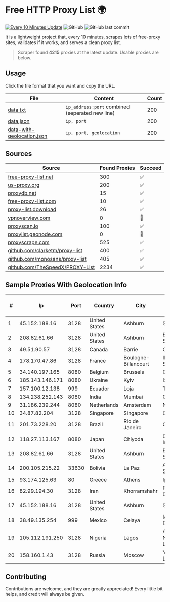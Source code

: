 
# Free HTTP Proxy List 🌍

[![Every 10 Minutes Update](https://github.com/mertguvencli/http-proxy-list/actions/workflows/main.yml/badge.svg?branch=main)](https://github.com/mertguvencli/http-proxy-list/actions/workflows/main.yml)
![GitHub](https://img.shields.io/github/license/mertguvencli/http-proxy-list)
![GitHub last commit](https://img.shields.io/github/last-commit/mertguvencli/http-proxy-list)

It is a lightweight project that, every 10 minutes, scrapes lots of free-proxy sites, validates if it works, and serves a clean proxy list.


> Scraper found **4215** proxies at the latest update. Usable proxies are below.

## Usage

Click the file format that you want and copy the URL.


|File|Content|Count|
|----|-------|-----|
|[data.txt](https://raw.githubusercontent.com/mertguvencli/http-proxy-list/main/proxy-list/data.txt)|`ip_address:port` combined (seperated new line)|200|
|[data.json](https://raw.githubusercontent.com/mertguvencli/http-proxy-list/main/proxy-list/data.json)|`ip, port`|200|
|[data-with-geolocation.json](https://raw.githubusercontent.com/mertguvencli/http-proxy-list/main/proxy-list/data-with-geolocation.json)|`ip, port, geolocation`|200|

## Sources

|Source|Found Proxies|Succeed|
|------|-------------|-------|
|[free-proxy-list.net](https://free-proxy-list.net)|300|✅|
|[us-proxy.org](https://www.us-proxy.org)|200|✅|
|[proxydb.net](http://proxydb.net)|15|✅|
|[free-proxy-list.com](https://free-proxy-list.com/?page=&port=&type%5B%5D=http&type%5B%5D=https&up_time=0&search=Search)|10|✅|
|[proxy-list.download](https://www.proxy-list.download/HTTP)|26|✅|
|[vpnoverview.com](https://vpnoverview.com/privacy/anonymous-browsing/free-proxy-servers)|0|🚫|
|[proxyscan.io](https://www.proxyscan.io)|100|✅|
|[proxylist.geonode.com](https://proxylist.geonode.com/api/proxy-list?limit=300&page=1&sort_by=lastChecked&sort_type=desc&protocols=http,https)|0|🚫|
|[proxyscrape.com](https://api.proxyscrape.com/v2/?request=displayproxies&protocol=http&timeout=10000&country=all&ssl=all&anonymity=all)|525|✅|
|[github.com/clarketm/proxy-list](https://raw.githubusercontent.com/clarketm/proxy-list/master/proxy-list-raw.txt)|400|✅|
|[github.com/monosans/proxy-list](https://raw.githubusercontent.com/monosans/proxy-list/main/proxies/http.txt)|405|✅|
|[github.com/TheSpeedX/PROXY-List](https://raw.githubusercontent.com/TheSpeedX/PROXY-List/master/http.txt)|2234|✅|


## Sample Proxies With Geolocation Info

|#|Ip|Port|Country|City|Internet Service Provider|
|-|--|----|-------|----|-------------------------|
|1|45.152.188.16|3128|United States|Ashburn|Sprint|
|2|208.82.61.66|3128|United States|Ashburn|Bernardi Sounds|
|3|49.51.90.57|3128|Canada|Barrie|OPHL|
|4|178.170.47.86|3128|France|Boulogne-Billancourt|Ikoula Net SAS|
|5|34.140.197.165|8080|Belgium|Brussels|Google LLC|
|6|185.143.146.171|8080|Ukraine|Kyiv|ISP UTELS|
|7|157.100.12.138|999|Ecuador|Loja|Telconet S.A|
|8|134.238.252.143|8080|India|Mumbai|Google LLC|
|9|31.186.239.244|8080|Netherlands|Amsterdam|NetSkope Inc|
|10|34.87.82.204|3128|Singapore|Singapore|Google LLC|
|11|201.73.228.20|3128|Brazil|Rio de Janeiro|Claro S.A|
|12|118.27.113.167|8080|Japan|Chiyoda|GMO Internet, Inc.|
|13|208.82.61.66|3128|United States|Ashburn|Bernardi Sounds|
|14|200.105.215.22|33630|Bolivia|La Paz|AXS Bolivia S. A.|
|15|93.174.125.63|80|Greece|Athens|IpHost P.C.|
|16|82.99.194.30|3128|Iran|Khorramshahr|ParsOnline Co.|
|17|45.152.188.16|3128|United States|Ashburn|Sprint|
|18|38.49.135.254|999|Mexico|Celaya|Ientc S De RL De CV|
|19|105.112.191.250|3128|Nigeria|Lagos|Airtel Networks Limited|
|20|158.160.1.43|3128|Russia|Moscow|Yandex.Cloud LLC|



## Contributing

Contributions are welcome, and they are greatly appreciated! Every
little bit helps, and credit will always be given.

